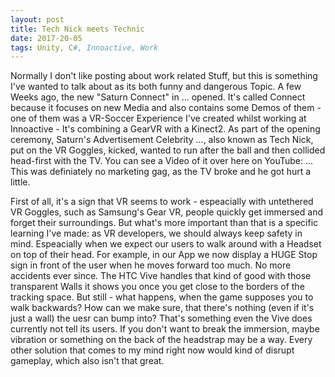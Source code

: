 ```yaml
---
layout: post
title: Tech Nick meets Technic
date: 2017-20-05
tags: Unity, C#, Innoactive, Work
---
```

Normally I don't like posting about work related Stuff, but this is something I've wanted to talk about as its both funny and dangerous Topic.
A few Weeks ago, the new "Saturn Connect" in ... opened. It's called Connect because it focuses on new Media and also contains some Demos of them - one of them was a VR-Soccer Experience I've created whilst working at Innoactive - It's combining a GearVR with a Kinect2. As part of the opening ceremony, Saturn's Advertisement Celebrity ..., also known as Tech Nick, put on the VR Goggles, kicked, wanted to run after the ball and then collided head-first with the TV. You can see a Video of it over here on YouTube:
...
This was definiately no marketing gag, as the TV broke and he got hurt a little.

First of all, it's a sign that VR seems to work - espeacially with untethered VR Goggles, such as Samsung's Gear VR, people quickly get immersed and forget their surroundings.
But what's more important than that is a specific learning I've made: as VR developers, we should always keep safety in mind. Espeacially when we expect our users to walk around with a Headset on top of their head. For example, in our App we now display a HUGE Stop sign in front of the user when he moves forward too much. No more accidents ever since. The HTC Vive handles that kind of good with those transparent Walls it shows you once you get close to the borders of the tracking space.
But still - what happens, when the game supposes you to walk backwards? How can we make sure, that there's nothing (even if it's just a wall) the uesr can bump into? That's something even the Vive does currently not tell its users. If you don't want to break the immersion, maybe vibration or something on the back of the headstrap may be a way. Every other solution that comes to my mind right now would kind of disrupt gameplay, which also isn't that great. 